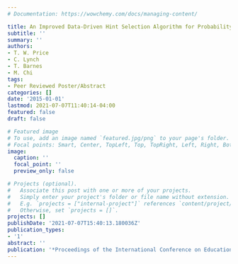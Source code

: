 ```yaml
---
# Documentation: https://wowchemy.com/docs/managing-content/

title: An Improved Data-Driven Hint Selection Algorithm for Probability Tutors
subtitle: ''
summary: ''
authors:
- T. W. Price
- C. Lynch
- T. Barnes
- M. Chi
tags:
- Peer Reviewed Poster/Abstract
categories: []
date: '2015-01-01'
lastmod: 2021-07-07T11:40:14-04:00
featured: false
draft: false

# Featured image
# To use, add an image named `featured.jpg/png` to your page's folder.
# Focal points: Smart, Center, TopLeft, Top, TopRight, Left, Right, BottomLeft, Bottom, BottomRight.
image:
  caption: ''
  focal_point: ''
  preview_only: false

# Projects (optional).
#   Associate this post with one or more of your projects.
#   Simply enter your project's folder or file name without extension.
#   E.g. `projects = ["internal-project"]` references `content/project/deep-learning/index.md`.
#   Otherwise, set `projects = []`.
projects: []
publishDate: '2021-07-07T15:40:13.180036Z'
publication_types:
- '1'
abstract: ''
publication: '*Proceedings of the International Conference on Educational Data Mining*'
---
```

